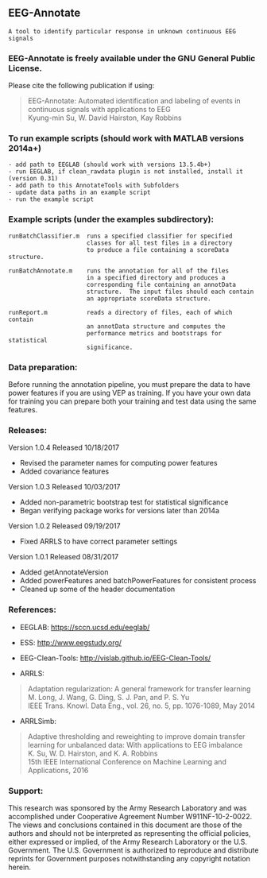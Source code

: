 ## EEG-Annotate
	A tool to identify particular response in unknown continuous EEG signals

### EEG-Annotate is freely available under the GNU General Public License. 
Please cite the following publication if using: 
> EEG-Annotate: Automated identification and labeling of events 
> in continuous signals with applications to EEG  
> Kyung-min Su, W. David Hairston, Kay Robbins
    

### To run example scripts (should work with MATLAB versions 2014a+)
	- add path to EEGLAB (should work with versions 13.5.4b+)
	- run EEGLAB, if clean_rawdata plugin is not installed, install it (version 0.31)
	- add path to this AnnotateTools with Subfolders
	- update data paths in an example script
	- run the example script

### Example scripts (under the examples subdirectory):  

	runBatchClassifier.m  runs a specified classifier for specified  
                          classes for all test files in a directory  
                          to produce a file containing a scoreData structure.    
       
	runBatchAnnotate.m    runs the annotation for all of the files  
                          in a specified directory and produces a  
                          corresponding file containing an annotData  
                          structure.  The input files should each contain  
                          an appropriate scoreData structure.  

	runReport.m           reads a directory of files, each of which contain  
                          an annotData structure and computes the  
                          performance metrics and bootstraps for statistical  
                          significance.  

### Data preparation:  
Before running the annotation pipeline, you must prepare the data to have power features if you are using VEP as training. If you have your own data for training you can prepare both your training and test data using the same features.

### Releases:  
Version 1.0.4 Released 10/18/2017
* Revised the parameter names for computing power features
* Added covariance features  
  
Version 1.0.3 Released 10/03/2017
* Added non-parametric bootstrap test for statistical significance
* Began verifying package works for versions later than 2014a

Version 1.0.2 Released 09/19/2017
* Fixed ARRLS to have correct parameter settings  
   
Version 1.0.1 Released 08/31/2017
* Added getAnnotateVersion
* Added powerFeatures aned batchPowerFeatures for consistent process
* Cleaned up some of the header documentation

### References:
* EEGLAB: https://sccn.ucsd.edu/eeglab/  

* ESS: http://www.eegstudy.org/  

* EEG-Clean-Tools: http://vislab.github.io/EEG-Clean-Tools/  

* ARRLS:  
> Adaptation regularization: A general framework for transfer learning  
> M. Long, J. Wang, G. Ding, S. J. Pan, and P. S. Yu  
> IEEE Trans. Knowl. Data Eng., vol. 26, no. 5, pp. 1076-1089, May 2014  
  
* ARRLSimb:  
> Adaptive thresholding and reweighting to improve domain transfer learning for unbalanced data: With applications to EEG imbalance   
> K. Su, W. D. Hairston, and K. A. Robbins  
> 15th IEEE International Conference on Machine Learning and Applications, 2016  
	
### Support:    
	
This research was sponsored by the Army Research Laboratory and was accomplished under Cooperative Agreement Number W911NF-10-2-0022. The views and conclusions contained in this document are those of the authors and should not be interpreted as representing the official policies, either expressed or implied, of the Army Research Laboratory or the U.S. Government. The U.S. Government is authorized to reproduce and distribute reprints for Government purposes notwithstanding any copyright notation herein.

    